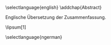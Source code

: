 \selectlanguage{english}
\addchap{Abstract}

Englische Übersetzung der Zusammenfassung.

\lipsum[1]

\selectlanguage{ngerman}

